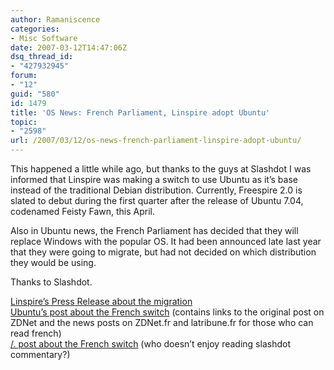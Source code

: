 ```yaml
---
author: Ramaniscence
categories:
- Misc Software
date: 2007-03-12T14:47:06Z
dsq_thread_id:
- "427932945"
forum:
- "12"
guid: "580"
id: 1479
title: 'OS News: French Parliament, Linspire adopt Ubuntu'
topic:
- "2598"
url: /2007/03/12/os-news-french-parliament-linspire-adopt-ubuntu/
---
```


This happened a little while ago, but thanks to the guys at Slashdot I was informed that Linspire was making a switch to use Ubuntu as it&#8217;s base instead of the traditional Debian distribution. Currently, Freespire 2.0 is slated to debut during the first quarter after the release of Ubuntu 7.04, codenamed Feisty Fawn, this April.

Also in Ubuntu news, the French Parliament has decided that they will replace Windows with the popular OS. It had been announced late last year that they were going to migrate, but had not decided on which distribution they would be using.
  
Thanks to Slashdot.

<a href="http://www.linspire.com/lindows_news_pressreleases.php" target="_blank">Linspire&#8217;s Press Release about the migration</a>  
<a href="http://fridge.ubuntu.com/node/814" target="_blank">Ubuntu&#8217;s post about the French switch</a> (contains links to the original post on ZDNet and the news posts on ZDNet.fr and latribune.fr for those who can read french)  
<a href="http://linux.slashdot.org/linux/07/03/12/0257212.shtml" target="_blank">/. post about the French switch</a> (who doesn&#8217;t enjoy reading slashdot commentary?)